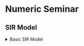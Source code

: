 # Numeric Seminar
## SIR Model 


<details><summary>Basic SIR Model</summary>
<p>
SIR model without vital dynamics:

The dynamics of an epidemic (like flu) are often much faster than the dynamics of birth and death. Therefore a SIR model without vital dynamics omits births and deaths (demography) which can be modeled by ODE's as follows:

  $$\frac{dS}{dt} = -\frac{\beta IS}{N}$$
  
  $$\frac{dI}{dt} = \frac{\beta IS}{N} - \gamma I$$
  
  $$\frac{dR}{dt} = \gamma I$$

  
| Variables | Description |
| --------- | ----------- |
| **S(0)**     |  Initial numbers of susceptible subjects |
| **R(0)**     | Initial numbers of removed subjects |
| **N**    | Constancy of population |
| **R_0**     | Basic reproduction number |
| **S(t)**     | Number of susceptible individuals as a function of time |
| **R(t)**     | Number of removed individuals as a function of time |

$$S(t) = S(0)e^{-R_0 \frac{(R(t)-R(0))}{N}}$$

  
</p>
</details>
